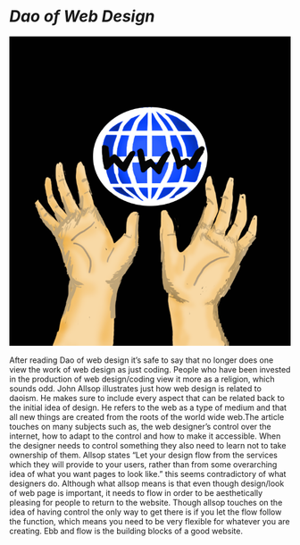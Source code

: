 # *Dao of Web Design*

![Alt Text](https://github.com/clairedii12/ebb-and-flow-/blob/master/webauthoringdrawing.png?raw=true)

After reading Dao of web design it’s safe to say that no longer does one view the work of web design as just coding. People who have been invested in the production of web design/coding view it more as a religion, which sounds odd. John Allsop illustrates just how web design is related to daoism. He makes sure to include every aspect that can be related back to the initial idea of design. He refers to the web as a type of medium and that all new things are created from the roots of the world wide web.The article touches on many subjects such as, the web designer’s control over the internet, how to adapt to the control and how to make it accessible. When the designer needs to control something they also need to learn not to take ownership of them. Allsop states “Let your design flow from the services which they will provide to your users, rather than from some overarching idea of what you want pages to look like.” this seems contradictory of what designers do. Although what allsop means is that even though design/look of web page is important, it needs to flow in order to be aesthetically pleasing for people to return to the website. Though allsop touches on the idea of having control the only way to get there is if you let the flow follow the function, which means you need to be very flexible for whatever you are creating. Ebb and flow is the building blocks of a good website. 
